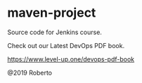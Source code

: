 # maven-project
Source code for Jenkins course.

Check out our Latest DevOps PDF book.

https://www.level-up.one/devops-pdf-book

@2019 Roberto 
